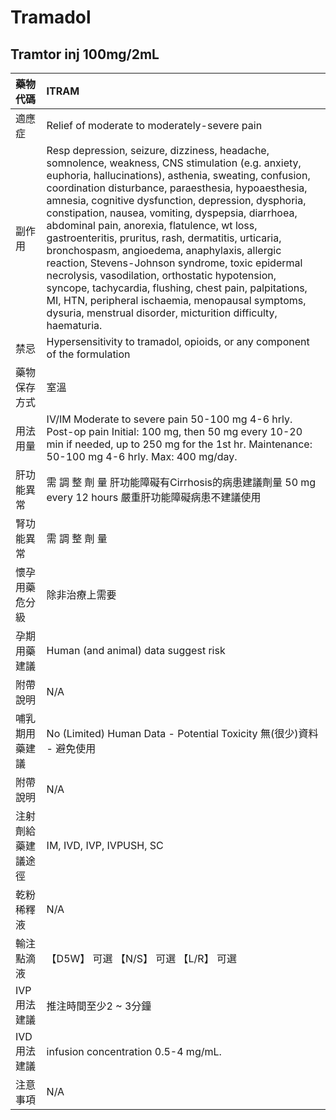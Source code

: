 # Tramadol

## Tramtor inj 100mg/2mL

| 藥物代碼           | ITRAM                                                                                                                                                                                                                                                                                                                                                                                                                                                                                                                                                                                                                                                                                                                                                                          |
|:-------------------|:-------------------------------------------------------------------------------------------------------------------------------------------------------------------------------------------------------------------------------------------------------------------------------------------------------------------------------------------------------------------------------------------------------------------------------------------------------------------------------------------------------------------------------------------------------------------------------------------------------------------------------------------------------------------------------------------------------------------------------------------------------------------------------|
| 適應症             | Relief of moderate to moderately-severe pain                                                                                                                                                                                                                                                                                                                                                                                                                                                                                                                                                                                                                                                                                                                                   |
| 副作用             | Resp depression, seizure, dizziness, headache, somnolence, weakness, CNS stimulation (e.g. anxiety, euphoria, hallucinations), asthenia, sweating, confusion, coordination disturbance, paraesthesia, hypoaesthesia, amnesia, cognitive dysfunction, depression, dysphoria, constipation, nausea, vomiting, dyspepsia, diarrhoea, abdominal pain, anorexia, flatulence, wt loss, gastroenteritis, pruritus, rash, dermatitis, urticaria, bronchospasm, angioedema, anaphylaxis, allergic reaction, Stevens-Johnson syndrome, toxic epidermal necrolysis, vasodilation, orthostatic hypotension, syncope, tachycardia, flushing, chest pain, palpitations, MI, HTN, peripheral ischaemia, menopausal symptoms, dysuria, menstrual disorder, micturition difficulty, haematuria. |
| 禁忌               | Hypersensitivity to tramadol, opioids, or any component of the formulation                                                                                                                                                                                                                                                                                                                                                                                                                                                                                                                                                                                                                                                                                                     |
| 藥物保存方式       | 室溫                                                                                                                                                                                                                                                                                                                                                                                                                                                                                                                                                                                                                                                                                                                                                                           |
| 用法用量           | IV/IM Moderate to severe pain 50-100 mg 4-6 hrly. Post-op pain Initial: 100 mg, then 50 mg every 10-20 min if needed, up to 250 mg for the 1st hr. Maintenance: 50-100 mg 4-6 hrly. Max: 400 mg/day.                                                                                                                                                                                                                                                                                                                                                                                                                                                                                                                                                                           |
| 肝功能異常         | 需 調 整 劑 量  肝功能障礙有Cirrhosis的病患建議劑量 50 mg every 12 hours 嚴重肝功能障礙病患不建議使用                                                                                                                                                                                                                                                                                                                                                                                                                                                                                                                                                                                                                                                                          |
| 腎功能異常         | 需 調 整 劑 量                                                                                                                                                                                                                                                                                                                                                                                                                                                                                                                                                                                                                                                                                                                                                                 |
| 懷孕用藥危分級     | 除非治療上需要                                                                                                                                                                                                                                                                                                                                                                                                                                                                                                                                                                                                                                                                                                                                                                 |
| 孕期用藥建議       | Human (and animal) data suggest risk                                                                                                                                                                                                                                                                                                                                                                                                                                                                                                                                                                                                                                                                                                                                           |
| 附帶說明           | N/A                                                                                                                                                                                                                                                                                                                                                                                                                                                                                                                                                                                                                                                                                                                                                                            |
| 哺乳期用藥建議     | No (Limited) Human Data - Potential Toxicity 無(很少)資料 - 避免使用                                                                                                                                                                                                                                                                                                                                                                                                                                                                                                                                                                                                                                                                                                           |
| 附帶說明           | N/A                                                                                                                                                                                                                                                                                                                                                                                                                                                                                                                                                                                                                                                                                                                                                                            |
| 注射劑給藥建議途徑 | IM, IVD, IVP, IVPUSH, SC                                                                                                                                                                                                                                                                                                                                                                                                                                                                                                                                                                                                                                                                                                                                                       |
| 乾粉稀釋液         | N/A                                                                                                                                                                                                                                                                                                                                                                                                                                                                                                                                                                                                                                                                                                                                                                            |
| 輸注點滴液         | 【D5W】 可選  【N/S】 可選  【L/R】 可選                                                                                                                                                                                                                                                                                                                                                                                                                                                                                                                                                                                                                                                                                                                                       |
| IVP 用法建議       | 推注時間至少2 ~ 3分鐘                                                                                                                                                                                                                                                                                                                                                                                                                                                                                                                                                                                                                                                                                                                                                          |
| IVD 用法建議       | infusion concentration 0.5-4 mg/mL.                                                                                                                                                                                                                                                                                                                                                                                                                                                                                                                                                                                                                                                                                                                                            |
| 注意事項           | N/A                                                                                                                                                                                                                                                                                                                                                                                                                                                                                                                                                                                                                                                                                                                                                                            |

